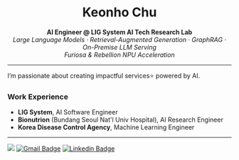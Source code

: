 <h1 align="center">Keonho Chu</h1>

<p align="center">
  <b>AI Engineer @ LIG System AI Tech Research Lab</b><br/>
  <i>Large Language Models · Retrieval-Augmented Generation · GraphRAG · On-Premise LLM Serving</i><br/>
  <i>Furiosa & Rebellion NPU Acceleration</i>
</p>


---
I’m passionate about creating impactful services⭐ powered by AI.

### Work Experience
- **LIG System**, AI Software Engineer  
- **Bionutrion** (Bundang Seoul Nat'l Univ Hospital), AI Research Engineer  
- **Korea Disease Control Agency**, Machine Learning Engineer
---
![](https://komarev.com/ghpvc/?username=KeonhoChu&color=dc143c)
[![Gmail Badge](https://img.shields.io/badge/Gmail-d14836?style=flat-square&logo=Gmail&logoColor=white&link=mailto:eehoeskrap@gmail.com)](mailto:ckh4343@gmail.com)
[![Linkedin Badge](https://img.shields.io/badge/-LinkedIn-blue?style=flat-square&logo=Linkedin&logoColor=white&link=https://www.linkedin.com/in/seohee-park-516544143/)](https://www.linkedin.com/in/%EA%B1%B4%ED%98%B8-%EC%B6%94-83936a29b)
